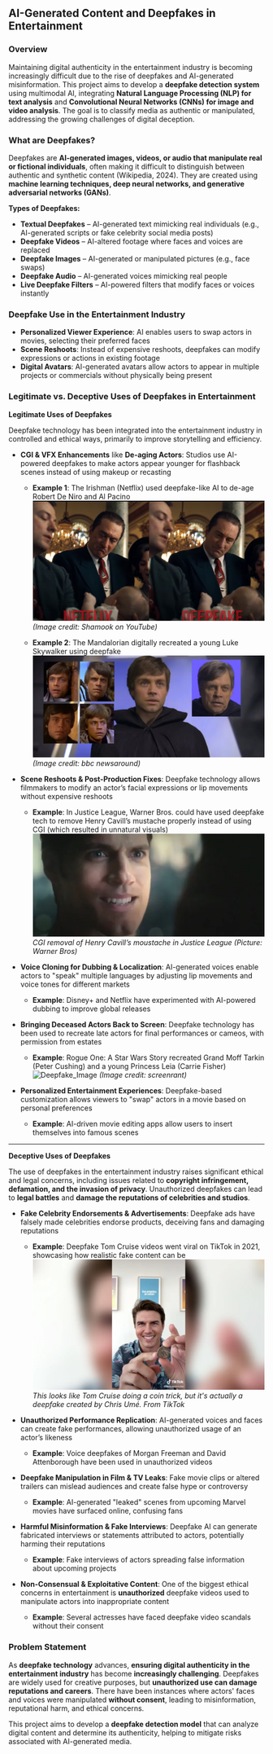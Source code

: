 ## **AI-Generated Content and Deepfakes in Entertainment**

### **Overview**
Maintaining digital authenticity in the entertainment industry is becoming increasingly difficult due to the rise of deepfakes and AI-generated misinformation. This project aims to develop a **deepfake detection system** using multimodal AI, integrating **Natural Language Processing (NLP) for text analysis** and **Convolutional Neural Networks (CNNs) for image and video analysis**. The goal is to classify media as authentic or manipulated, addressing the growing challenges of digital deception.

### **What are Deepfakes?**
Deepfakes are **AI-generated images, videos, or audio that manipulate real or fictional individuals**, often making it difficult to distinguish between authentic and synthetic content (Wikipedia, 2024). They are created using **machine learning techniques, deep neural networks, and generative adversarial networks (GANs)**.

**Types of Deepfakes:**
- **Textual Deepfakes** – AI-generated text mimicking real individuals (e.g., AI-generated scripts or fake celebrity social media posts)
- **Deepfake Videos** – AI-altered footage where faces and voices are replaced
- **Deepfake Images** – AI-generated or manipulated pictures (e.g., face swaps)
- **Deepfake Audio** – AI-generated voices mimicking real people
- **Live Deepfake Filters** – AI-powered filters that modify faces or voices instantly

### **Deepfake Use in the Entertainment Industry**
- **Personalized Viewer Experience**: AI enables users to swap actors in movies, selecting their preferred faces
- **Scene Reshoots**: Instead of expensive reshoots, deepfakes can modify expressions or actions in existing footage
- **Digital Avatars**: AI-generated avatars allow actors to appear in multiple projects or commercials without physically being present

### **Legitimate vs. Deceptive Uses of Deepfakes in Entertainment**
**Legitimate Uses of Deepfakes**

Deepfake technology has been integrated into the entertainment industry in controlled and ethical ways, primarily to improve storytelling and efficiency.

- **CGI & VFX Enhancements** like **De-aging Actors**: Studios use AI-powered deepfakes to make actors appear younger for flashback scenes instead of using makeup or recasting
    - **Example 1**: The Irishman (Netflix) used deepfake-like AI to de-age Robert De Niro and Al Pacino
    ![Deepfake_Image](..\images\Robert_Deniro_Deepfake.png)
    *(Image credit: Shamook on YouTube)*

    - **Example 2**: The Mandalorian digitally recreated a young Luke Skywalker using deepfake
    ![Deepfake_Image](..\images\luke_starwarsdeepfake.jpg)
    *(Image credit: bbc newsaround)*

- **Scene Reshoots & Post-Production Fixes**: Deepfake technology allows filmmakers to modify an actor’s facial expressions or lip movements without expensive reshoots

    - **Example**: In Justice League, Warner Bros. could have used deepfake tech to remove Henry Cavill’s mustache properly instead of using CGI (which resulted in unnatural visuals)
    ![Deepfake_Image](..\images\cgi_removal.jpg)
    *CGI removal of Henry Cavill’s moustache in Justice League (Picture: Warner Bros)*

- **Voice Cloning for Dubbing & Localization**: AI-generated voices enable actors to "speak" multiple languages by adjusting lip movements and voice tones for different markets
    - **Example**: Disney+ and Netflix have experimented with AI-powered dubbing to improve global releases

- **Bringing Deceased Actors Back to Screen**: Deepfake technology has been used to recreate late actors for final performances or cameos, with permission from estates
    - **Example**: Rogue One: A Star Wars Story recreated Grand Moff Tarkin (Peter Cushing) and a young Princess Leia (Carrie Fisher)
    ![Deepfake_Image](..\images\Tarkin-deepfake.jpg)
    *(Image credit: screenrant)*

- **Personalized Entertainment Experiences**: Deepfake-based customization allows viewers to "swap" actors in a movie based on personal preferences
    - **Example**: AI-driven movie editing apps allow users to insert themselves into famous scenes

---

**Deceptive Uses of Deepfakes**

The use of deepfakes in the entertainment industry raises significant ethical and legal concerns, including issues related to **copyright infringement, defamation, and the invasion of privacy**. Unauthorized deepfakes can lead to **legal battles** and **damage the reputations of celebrities and studios**.

- **Fake Celebrity Endorsements & Advertisements**: Deepfake ads have falsely made celebrities endorse products, deceiving fans and damaging reputations

    - **Example**: Deepfake Tom Cruise videos went viral on TikTok in 2021, showcasing how realistic fake content can be
    ![Deepfake_Image](..\images\deepfake-tom-cruise-tiktok.jpg)
    *This looks like Tom Cruise doing a coin trick, but it's actually a deepfake created by Chris Umé. From TikTok*

- **Unauthorized Performance Replication**: AI-generated voices and faces can create fake performances, allowing unauthorized usage of an actor’s likeness
    - **Example**: Voice deepfakes of Morgan Freeman and David Attenborough have been used in unauthorized videos

- **Deepfake Manipulation in Film & TV Leaks**: Fake movie clips or altered trailers can mislead audiences and create false hype or controversy
    - **Example**: AI-generated "leaked" scenes from upcoming Marvel movies have surfaced online, confusing fans

- **Harmful Misinformation & Fake Interviews**: Deepfake AI can generate fabricated interviews or statements attributed to actors, potentially harming their reputations
    - **Example**: Fake interviews of actors spreading false information about upcoming projects

- **Non-Consensual & Exploitative Content**: One of the biggest ethical concerns in entertainment is **unauthorized** deepfake videos used to manipulate actors into inappropriate content
    - **Example**: Several actresses have faced deepfake video scandals without their consent

### **Problem Statement**
As **deepfake technology** advances, **ensuring digital authenticity in the entertainment industry** has become **increasingly challenging**. Deepfakes are widely used for creative purposes, but **unauthorized use can damage reputations and careers**. There have been instances where actors' faces and voices were manipulated **without consent**, leading to misinformation, reputational harm, and ethical concerns.

This project aims to develop a **deepfake detection model** that can analyze digital content and determine its authenticity, helping to mitigate risks associated with AI-generated media.